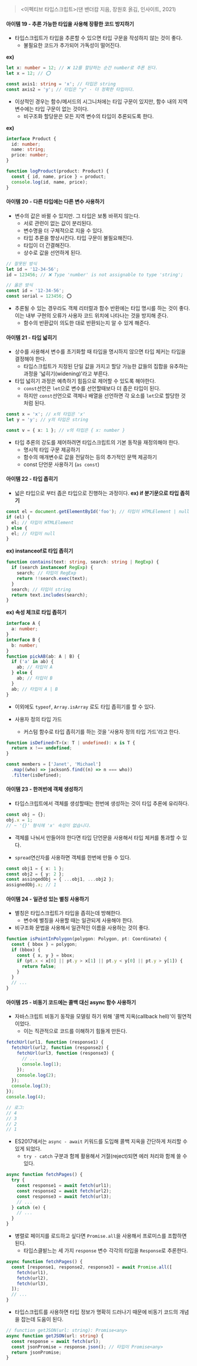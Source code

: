 > <이펙티브 타입스크립트>(댄 밴더캄 지음, 장원호 옭김, 인사이트, 2021)

#### 아이템 19 - 추론 가능한 타입을 사용해 장황한 코드 방지하기

- 타입스크립트가 타입을 추론할 수 있으면 타입 구문을 작성하지 않는 것이 좋다.
  - 불필요한 코드가 추가되어 가독성이 떨어진다.

**ex)**

```ts
let x: number = 12; // ❌ 12를 할당하는 순간 number로 추론 된다.
let x = 12; // ⭕

const axis1: string = 'x'; // 타입은 string
const axis2 = 'y'; // 타입은 "y" - 더 정확한 타입이다.
```

- 이상적인 경우는 함수/메서드의 시그니처에는 타입 구문이 있지만, 함수 내의 지역 변수에는 타입 구문이 없는 것이다.
  - 비구조화 할당문은 모든 지역 변수의 타입이 추론되도록 한다.

**ex)**

```ts
interface Product {
  id: number;
  name: string;
  price: number;
}

function logProduct(product: Product) {
  const { id, name, price } = product;
  console.log(id, name, price);
}
```

#### 아이템 20 - 다른 타입에는 다른 변수 사용하기

- 변수의 값은 바뀔 수 있지만. 그 타입은 보통 바뀌지 않는다.
  - 서로 관련이 없는 값이 분리된다.
  - 변수명을 더 구체적으로 지을 수 있다.
  - 타입 추론을 향상시킨다. 타입 구문이 불필요해진다.
  - 타입이 더 간결해진다.
  - 상수로 값을 선언하게 된다.

```ts
// 잘못된 방식
let id = '12-34-56';
id = 123456; // ❌ Type 'number' is not assignable to type 'string';

// 옳은 방식
const id = '12-34-56';
const serial = 123456; ⭕
```

- 추론될 수 있는 경우라도 객체 리터럴과 함수 반환에는 타입 명시를 하는 것이 좋다. 이는 내부 구현의 오류가 사용자 코드 위치에 나타나는 것을 방지해 준다.
  - 함수의 반환값이 의도한 대로 반환되는지 알 수 있게 해준다.

#### 아이템 21 - 타입 넓히기

- 상수를 사용해서 변수를 초기화할 때 타입을 명시하지 않으면 타입 체커는 타입을 결정해야 한다.
  - 타입스크립트가 지정된 단일 값을 가지고 할당 가능한 값들의 집합을 유추하는 과정을 '넓히기(widening)'라고 부른다.
- 타입 넓히기 과정은 예측하기 힘듬으로 제어할 수 있도록 해야한다.
  - `const`선언은 `let`으로 변수를 선언할때보다 더 좁은 타입이 된다.
  - 하지만 `const`선언으로 객체나 배열을 선언하면 각 요소를 `let`으로 할당한 것 처럼 된다.

```ts
const x = 'x'; // x의 타입은 'x'
let y = 'y'; // y의 타입은 string

const v = { x: 1 }; // v의 타입은 { x: number }
```

- 타입 추론의 강도를 제어하려면 타입스크립트의 기본 동작을 재정의해야 한다.
  - 명시적 타입 구문 제공하기
  - 함수의 매개변수로 값을 전달하는 등의 추가적인 문맥 제공하기
  - const 단언문 사용하기 (`as const`)

#### 아이템 22 - 타입 좁히기

- 넓은 타입으로 부터 좁은 타입으로 진행하는 과정이다.
  **ex) if 분기문으로 타입 좁히기**

```ts
const el = document.getElementById('foo'); // 타입이 HTMLElement | null
if (el) {
  el; // 타입이 HTMLElement
} else {
  el; // 타입이 null
}
```

**ex) instanceof로 타입 좁히기**

```ts
function contains(text: string, search: string | RegExp) {
  if (search instanceof RegExp) {
    search; // 타입이 RegExp
    return !!search.exec(text);
  }
  search; // 타입이 string
  return text.includes(search);
}
```

**ex) 속성 체크로 타입 좁히기**

```ts
interface A {
  a: number;
}
interface B {
  b: number;
}
function pickAB(ab: A | B) {
  if ('a' in ab) {
    ab; // 타입이 A
  } else {
    ab; // 타입이 B
  }
  ab; // 타입이 A | B
}
```

- 이외에도 `typeof`, `Array.isArray` 로도 타입 좁히기를 할 수 있다.

- 사용자 정의 타입 가드
  - 커스텀 함수로 타입 좁히기를 하는 것을 '사용자 정의 타입 가드'라고 한다.

```ts
function isDefined<T>(x: T | undefined): x is T {
  return x !== undefined;
}

const members = ['Janet', 'Michael']
  .map((who) => jackson5.find((n) => n === who))
  .filter(isDefined);
```

#### 아이템 23 - 한꺼번에 객체 생성하기

- 타입스크립트에서 객체를 생성할때는 한번에 생성하는 것이 타입 추론에 유리하다.

```ts
const obj = {};
obj.x = 1;
// ~ '{}' 형식에 'x' 속성이 없습니다.
```

- 객체를 나눠서 만들어야 한다면 타입 단언문을 사용해서 타입 체커를 통과할 수 있다.

- `spread`연산자를 사용하면 객체를 한번에 만들 수 있다.

```ts
const obj1 = { x: 1 };
const obj2 = { y: 2 };
const assingedObj = { ...obj1, ...obj2 };
assignedObj.x; // 1
```

#### 아이템 24 - 일관성 있는 별칭 사용하기

- 별칭은 타입스크립트가 타입을 좁히는데 방해한다.
  - 변수에 별칭을 사용할 때는 일관되게 사용해야 한다.
- 비구조화 문법을 사용해서 일관적인 이름을 사용하는 것이 좋다.

```ts
function isPointInPolygon(polygon: Polygon, pt: Coordinate) {
  const { bbox } = polygon;
  if (bbox) {
    const { x, y } = bbox;
    if (pt.x < x[0] || pt.y > x[1] || pt.y < y[0] || pt.y > y[1]) {
      return false;
    }
  }
  // ...
}
```

#### 아이템 25 - 비동기 코드에는 콜백 대신 async 함수 사용하기

- 자바스크립트 비동기 동작을 모델링 하기 위해 '콜백 지옥(callback hell)'이 필연적이었다.
  - 이는 직관적으로 코드를 이해하기 힘들게 만든다.

```ts
fetchUrl(url1, function (response1) {
  fetchUrl(url2, function (response2) {
    fetchUrl(url3, function (response3) {
      // ...
      console.log(1);
    });
    console.log(2);
  });
  console.log(3);
});
console.log(4);

// 로그:
// 4
// 3
// 2
// 1
```

- ES2017에서는 `async - await` 키워드를 도입해 콜백 지옥을 간단하게 처리할 수 있게 되었다.
  - `try - catch` 구분과 함께 활용해서 거절(reject)되면 에러 처리와 함께 쓸 수 있다.

```ts
async function fetchPages() {
  try {
    const response1 = await fetch(url1);
    const response2 = await fetch(url2);
    const response3 = await fetch(url3);
    // ...
  } catch (e) {
    // ...
  }
}
```

- 병렬로 페이지를 로드하고 싶다면 `Promise.all`을 사용해서 프로미스를 조합하면 된다.
  - 타입스클빝느는 세 가지 `response` 변수 각각의 타입을 `Response`로 추론한다.

```ts
async function fetchPages() {
  const [response1, response2, response3] = await Promise.all([
    fetch(url1),
    fetch(url2),
    fetch(url3),
  ]);
  // ...
}
```

- 타입스크립트를 사용하면 타입 정보가 명확히 드러나기 때문에 비동기 코드의 개념을 잡는데 도움이 된다.

```ts
// function getJSON(url: string): Promise<any>
async function getJSON(url: string) {
  const response = await fetch(url);
  const jsonPromise = response.json(); // 타입이 Promise<any>
  return jsonPromise;
}
```
